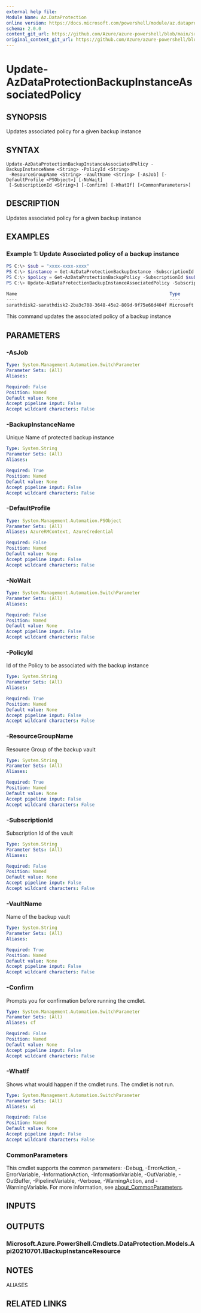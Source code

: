 ```yaml
---
external help file: 
Module Name: Az.DataProtection
online version: https://docs.microsoft.com/powershell/module/az.dataprotection/update-azdataprotectionbackupinstanceassociatedpolicy
schema: 2.0.0
content_git_url: https://github.com/Azure/azure-powershell/blob/main/src/DataProtection/help/Update-AzDataProtectionBackupInstanceAssociatedPolicy.md
original_content_git_url: https://github.com/Azure/azure-powershell/blob/main/src/DataProtection/help/Update-AzDataProtectionBackupInstanceAssociatedPolicy.md
---
```


# Update-AzDataProtectionBackupInstanceAssociatedPolicy

## SYNOPSIS
Updates associated policy for a given backup instance

## SYNTAX

```
Update-AzDataProtectionBackupInstanceAssociatedPolicy -BackupInstanceName <String> -PolicyId <String>
 -ResourceGroupName <String> -VaultName <String> [-AsJob] [-DefaultProfile <PSObject>] [-NoWait]
 [-SubscriptionId <String>] [-Confirm] [-WhatIf] [<CommonParameters>]
```

## DESCRIPTION
Updates associated policy for a given backup instance

## EXAMPLES

### Example 1: Update Associated policy of a backup instance
```powershell
PS C:\> $sub = "xxxx-xxxx-xxxx"
PS C:\> $instance = Get-AzDataProtectionBackupInstance -SubscriptionId $sub -ResourceGroupName sarath-rg -VaultName sarath-vault
PS C:\> $policy = Get-AzDataProtectionBackupPolicy -SubscriptionId $sub -ResourceGroupName sarath-rg -VaultName sarath-vault
PS C:\> Update-AzDataProtectionBackupInstanceAssociatedPolicy -SubscriptionId $sub -ResourceGroupName sarath-rg -VaultName sarath-vault -BackupInstanceName $instance[0].Name -PolicyId $policy[1].Id

Name                                                         Type                                                  BackupInstanceName
----                                                         ----                                                  ------------------
sarathdisk2-sarathdisk2-2ba3c708-3648-45e2-809d-9f75e66d404f Microsoft.DataProtection/backupVaults/backupInstances sarathdisk2-sarathdisk2-2ba3c708-3648-45e2-809d-9f75e66
```

This command updates the associated policy of a backup instance

## PARAMETERS

### -AsJob


```yaml
Type: System.Management.Automation.SwitchParameter
Parameter Sets: (All)
Aliases:

Required: False
Position: Named
Default value: None
Accept pipeline input: False
Accept wildcard characters: False
```

### -BackupInstanceName
Unique Name of protected backup instance

```yaml
Type: System.String
Parameter Sets: (All)
Aliases:

Required: True
Position: Named
Default value: None
Accept pipeline input: False
Accept wildcard characters: False
```

### -DefaultProfile


```yaml
Type: System.Management.Automation.PSObject
Parameter Sets: (All)
Aliases: AzureRMContext, AzureCredential

Required: False
Position: Named
Default value: None
Accept pipeline input: False
Accept wildcard characters: False
```

### -NoWait


```yaml
Type: System.Management.Automation.SwitchParameter
Parameter Sets: (All)
Aliases:

Required: False
Position: Named
Default value: None
Accept pipeline input: False
Accept wildcard characters: False
```

### -PolicyId
Id of the Policy to be associated with the backup instance

```yaml
Type: System.String
Parameter Sets: (All)
Aliases:

Required: True
Position: Named
Default value: None
Accept pipeline input: False
Accept wildcard characters: False
```

### -ResourceGroupName
Resource Group of the backup vault

```yaml
Type: System.String
Parameter Sets: (All)
Aliases:

Required: True
Position: Named
Default value: None
Accept pipeline input: False
Accept wildcard characters: False
```

### -SubscriptionId
Subscription Id of the vault

```yaml
Type: System.String
Parameter Sets: (All)
Aliases:

Required: False
Position: Named
Default value: None
Accept pipeline input: False
Accept wildcard characters: False
```

### -VaultName
Name of the backup vault

```yaml
Type: System.String
Parameter Sets: (All)
Aliases:

Required: True
Position: Named
Default value: None
Accept pipeline input: False
Accept wildcard characters: False
```

### -Confirm
Prompts you for confirmation before running the cmdlet.

```yaml
Type: System.Management.Automation.SwitchParameter
Parameter Sets: (All)
Aliases: cf

Required: False
Position: Named
Default value: None
Accept pipeline input: False
Accept wildcard characters: False
```

### -WhatIf
Shows what would happen if the cmdlet runs.
The cmdlet is not run.

```yaml
Type: System.Management.Automation.SwitchParameter
Parameter Sets: (All)
Aliases: wi

Required: False
Position: Named
Default value: None
Accept pipeline input: False
Accept wildcard characters: False
```

### CommonParameters
This cmdlet supports the common parameters: -Debug, -ErrorAction, -ErrorVariable, -InformationAction, -InformationVariable, -OutVariable, -OutBuffer, -PipelineVariable, -Verbose, -WarningAction, and -WarningVariable. For more information, see [about_CommonParameters](http://go.microsoft.com/fwlink/?LinkID=113216).

## INPUTS

## OUTPUTS

### Microsoft.Azure.PowerShell.Cmdlets.DataProtection.Models.Api20210701.IBackupInstanceResource

## NOTES

ALIASES

## RELATED LINKS

